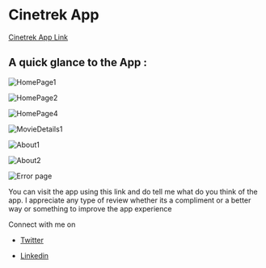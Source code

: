 
# Cinetrek App
[Cinetrek App Link](https://cinetrek.netlify.app/)

## A quick glance to the App : 

![HomePage1](https://user-images.githubusercontent.com/113185442/230163506-0f3a72ad-3481-478f-abc8-a66a85072039.jpg)

![HomePage2](https://user-images.githubusercontent.com/113185442/230163525-49edbaf8-f942-4862-a196-35008d8971a3.jpg)

![HomePage4](https://user-images.githubusercontent.com/113185442/230163643-7a9790e3-1eab-464f-b544-0f00cb1fd059.jpg)

![MovieDetails1](https://user-images.githubusercontent.com/113185442/230163672-1175c97c-17be-44b4-b8b4-a54592bdcb12.jpg)

![About1](https://user-images.githubusercontent.com/113185442/230163728-5537cdfe-0830-451a-b22a-b7f50d75a023.jpg)

![About2](https://user-images.githubusercontent.com/113185442/230163746-d1ac3f07-622f-4092-9831-b0ca8bc2b5f2.jpg)

![Error page](https://user-images.githubusercontent.com/113185442/230163699-4d5f6232-b770-4cc8-a5f4-d421b6482e58.jpg)


You can visit the app using this link and do tell me what do you think of the app.
I appreciate any type of review whether its a compliment or a better way or something to improve the app experience

Connect with me on 

- [Twitter](https://twitter.com/AbhayaShankar2)

- [Linkedin](https://www.linkedin.com/in/abhayashankar/)
